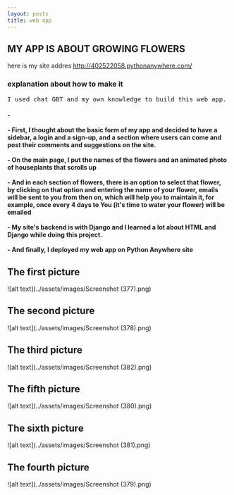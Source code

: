 ```yaml
---
layout: posts
title: web app
---
```

## MY APP IS ABOUT GROWING FLOWERS

here is my site addres
http://402522058.pythonanywhere.com/

<h3>explanation about how to make it</h3>

<pre>I used chat GBT and my own knowledge to build this web app. It was very challenging and difficult for me, but in the end I am very satisfied with the results of my work and efforts.😊</pre>



<h4 style= "text-align:left;">
- 
<br>
<br>
- First, I thought about the basic form of my app and decided to have a sidebar, a login and a sign-up, and a section where users can come and post their comments and suggestions on the site.
<br>
<br>
- On the main page, I put the names of the flowers and an animated photo of houseplants that scrolls up
<br>
<br>
- And in each section of flowers, there is an option to select that flower, by clicking on that option and entering the name of your flower, emails will be sent to you from then on, which will help you to maintain it, for example, once every 4 days to You (it's time to water your flower) will be emailed
<br>
<br>
- My site's backend is with Django and I learned a lot about HTML and Django while doing this project.
<br>
<br>
- And finally, I deployed my web app on Python Anywhere site
</h4>

<h2  style="text-align:left;"> The first picture </h2>

![alt text](../assets/images/Screenshot (377).png)


<h2  style="text-align:left;"> The second picture </h2>

![alt text](../assets/images/Screenshot (378).png)

<h2  style="text-align:left;">  The third picture </h2>

![alt text](../assets/images/Screenshot (382).png)

<h2  style="text-align:left;">  The fifth picture </h2>

![alt text](../assets/images/Screenshot (380).png)

<h2  style="text-align:left;">  The sixth picture </h2>

![alt text](../assets/images/Screenshot (381).png)

<h2  style="text-align:left;">  The fourth picture </h2>

![alt text](../assets/images/Screenshot (379).png)

